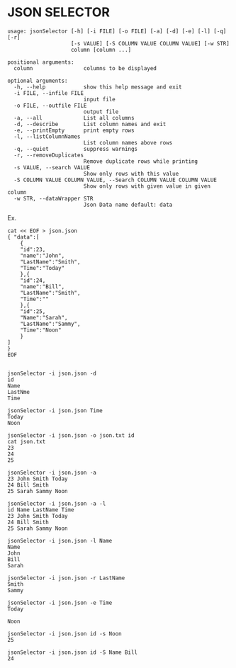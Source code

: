 # JSON SELECTOR


	usage: jsonSelector [-h] [-i FILE] [-o FILE] [-a] [-d] [-e] [-l] [-q] [-r]
	                    [-s VALUE] [-S COLUMN VALUE COLUMN VALUE] [-w STR]
	                    column [column ...]
	
	positional arguments:
	  column                columns to be displayed
	
	optional arguments:
	  -h, --help            show this help message and exit
	  -i FILE, --infile FILE
	                        input file
	  -o FILE, --outfile FILE
	                        output file
	  -a, --all             List all columns
	  -d, --describe        List column names and exit
	  -e, --printEmpty      print empty rows
	  -l, --listColumnNames
	                        List column names above rows
	  -q, --quiet           suppress warnings
	  -r, --removeDuplicates
	                        Remove duplicate rows while printing
	  -s VALUE, --search VALUE
	                        Show only rows with this value
	  -S COLUMN VALUE COLUMN VALUE, --Search COLUMN VALUE COLUMN VALUE
	                        Show only rows with given value in given column
	  -w STR, --dataWrapper STR
	                        Json Data name default: data

Ex.
	
	cat << EOF > json.json
	{ "data":[
		{
		"id":23,
		"name":"John",
		"LastName":"Smith",
		"Time":"Today"
		},{
		"id":24,
		"name":"Bill",
		"LastName":"Smith",
		"Time":""
		},{
		"id":25,
		"Name":"Sarah",
		"LastName":"Sammy",
		"Time":"Noon"
		}
	]
	}
	EOF
	
	
	jsonSelector -i json.json -d
	id
	Name
	LastNme
	Time
	
	jsonSelector -i json.json Time
	Today
	Noon
	
	jsonSelector -i json.json -o json.txt id
	cat json.txt
	23
	24
	25
	
	jsonSelector -i json.json -a
	23 John Smith Today
	24 Bill Smith
	25 Sarah Sammy Noon
	
	jsonSelector -i json.json -a -l
	id Name LastName Time
	23 John Smith Today
	24 Bill Smith
	25 Sarah Sammy Noon

	jsonSelector -i json.json -l Name
	Name
	John
	Bill
	Sarah
	
	jsonSelector -i json.json -r LastName
	Smith
	Sammy
	
	jsonSelector -i json.json -e Time
	Today
	
	Noon

	jsonSelector -i json.json id -s Noon
	25
	
	jsonSelector -i json.json id -S Name Bill
	24
	
	
	
